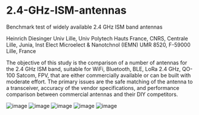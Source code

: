# 2.4-GHz-ISM-antennas
Benchmark test of widely available 2.4 GHz ISM band antennas

Heinrich Diesinger
Univ Lille, Univ Polytech Hauts France, CNRS, Centrale Lille, Junia, Inst Elect Microelect & Nanotchnol (IEMN) UMR 8520, F-59000 Lille, France

The objective of this study is the comparison of a number of antennas for the 2.4 GHz ISM band, suitable for WiFi, Bluetooth, BLE, LoRa 2.4 GHz, QO-100 Satcom, FPV, that are either commercially available or can be built with moderate effort. The primary issues are the safe matching of the antenna to a transceiver, accuracy of the vendor specifications, and performance comparison between commercial antennas and their DIY competitors.

![image](https://user-images.githubusercontent.com/96028811/211595940-efa9f024-bb82-47c6-b404-554ac331ad00.png)
![image](https://user-images.githubusercontent.com/96028811/211596007-e4ca0854-893d-4faa-b1d1-66a5413ddd26.png)
![image](https://user-images.githubusercontent.com/96028811/211596030-f09eaba9-495f-4006-805a-5ed0fcf44026.png)
![image](https://user-images.githubusercontent.com/96028811/211596043-acffcc64-0a89-4919-af14-53300d6922c6.png)
![image](https://user-images.githubusercontent.com/96028811/211596064-15596a13-a679-4fc5-954a-a28741875552.png)
